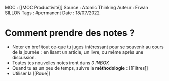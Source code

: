 MOC : [[MOC Productivité]]
Source : Atomic Thinking
Auteur : Erwan SILLON
Tags : #permanent
Date : 18/07/2022

# Comment prendre des notes ?

- Noter en bref tout ce-que tu juges intéressant pour se souvenir au cours de la journée : en lisant un article, un livre, ou même après une discussion.
- Toutes tes nouvelles notes iront dans *0 INBOX*
- Quand tu as un peu de temps, suivre la **méthodologie** : [[Filtres]]
- Utiliser la [[Roue]]
